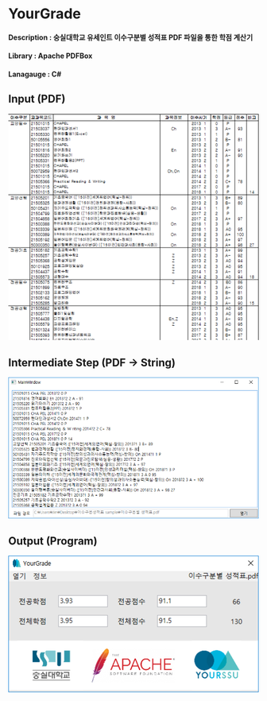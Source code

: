 # YourGrade
#### Description : 숭실대학교 유세인트 이수구분별 성적표 PDF 파일을 통한 학점 계산기
#### Library : Apache PDFBox
#### Lanagauge : C#

## Input (PDF)
![pdf_example](./YourGrade/pdf_example.PNG)

## Intermediate Step (PDF -> String)
![pdf_parser](./YourGrade/pdf_parser.PNG)

## Output (Program)
![output_example](./YourGrade/output_example.PNG)
